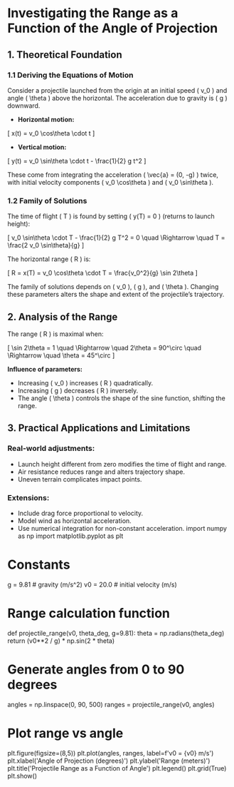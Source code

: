 # Investigating the Range as a Function of the Angle of Projection

## 1. Theoretical Foundation

### 1.1 Deriving the Equations of Motion

Consider a projectile launched from the origin at an initial speed \( v_0 \) and angle \( \theta \) above the horizontal. The acceleration due to gravity is \( g \) downward.

- **Horizontal motion:**

\[
x(t) = v_0 \cos\theta \cdot t
\]

- **Vertical motion:**

\[
y(t) = v_0 \sin\theta \cdot t - \frac{1}{2} g t^2
\]

These come from integrating the acceleration \( \vec{a} = (0, -g) \) twice, with initial velocity components \( v_0 \cos\theta \) and \( v_0 \sin\theta \).

### 1.2 Family of Solutions

The time of flight \( T \) is found by setting \( y(T) = 0 \) (returns to launch height):

\[
v_0 \sin\theta \cdot T - \frac{1}{2} g T^2 = 0 \quad \Rightarrow \quad T = \frac{2 v_0 \sin\theta}{g}
\]

The horizontal range \( R \) is:

\[
R = x(T) = v_0 \cos\theta \cdot T = \frac{v_0^2}{g} \sin 2\theta
\]

The family of solutions depends on \( v_0 \), \( g \), and \( \theta \). Changing these parameters alters the shape and extent of the projectile’s trajectory.

## 2. Analysis of the Range

The range \( R \) is maximal when:

\[
\sin 2\theta = 1 \quad \Rightarrow \quad 2\theta = 90^\circ \quad \Rightarrow \quad \theta = 45^\circ
\]

**Influence of parameters:**

- Increasing \( v_0 \) increases \( R \) quadratically.
- Increasing \( g \) decreases \( R \) inversely.
- The angle \( \theta \) controls the shape of the sine function, shifting the range.

## 3. Practical Applications and Limitations

### Real-world adjustments:

- Launch height different from zero modifies the time of flight and range.
- Air resistance reduces range and alters trajectory shape.
- Uneven terrain complicates impact points.

### Extensions:

- Include drag force proportional to velocity.
- Model wind as horizontal acceleration.
- Use numerical integration for non-constant acceleration.
import numpy as np
import matplotlib.pyplot as plt

# Constants
g = 9.81  # gravity (m/s^2)
v0 = 20.0  # initial velocity (m/s)

# Range calculation function
def projectile_range(v0, theta_deg, g=9.81):
    theta = np.radians(theta_deg)
    return (v0**2 / g) * np.sin(2 * theta)

# Generate angles from 0 to 90 degrees
angles = np.linspace(0, 90, 500)
ranges = projectile_range(v0, angles)

# Plot range vs angle
plt.figure(figsize=(8,5))
plt.plot(angles, ranges, label=f'v0 = {v0} m/s')
plt.xlabel('Angle of Projection (degrees)')
plt.ylabel('Range (meters)')
plt.title('Projectile Range as a Function of Angle')
plt.legend()
plt.grid(True)
plt.show()
